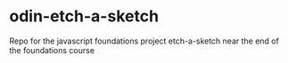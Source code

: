 # odin-etch-a-sketch
Repo for the javascript foundations project etch-a-sketch near the end of the foundations course
